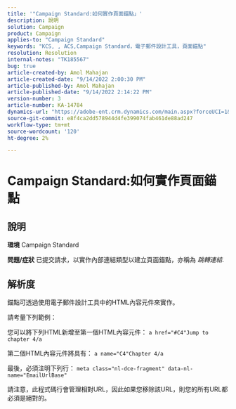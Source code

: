 ```yaml
---
title: '"Campaign Standard:如何實作頁面錨點」'
description: 說明
solution: Campaign
product: Campaign
applies-to: "Campaign Standard"
keywords: "KCS, , ACS,Campaign Standard，電子郵件設計工具，頁面錨點"
resolution: Resolution
internal-notes: "TK185567"
bug: true
article-created-by: Amol Mahajan
article-created-date: "9/14/2022 2:00:30 PM"
article-published-by: Amol Mahajan
article-published-date: "9/14/2022 2:14:22 PM"
version-number: 3
article-number: KA-14784
dynamics-url: "https://adobe-ent.crm.dynamics.com/main.aspx?forceUCI=1&pagetype=entityrecord&etn=knowledgearticle&id=5d323997-3534-ed11-9db1-00224808679b"
source-git-commit: e8f4ca2dd578944d4fe399074fab461de88ad247
workflow-type: tm+mt
source-wordcount: '120'
ht-degree: 2%

---
```


# Campaign Standard:如何實作頁面錨點

## 說明

<b>環境</b>
Campaign Standard


<b>問題/症狀</b>
已提交請求，以實作內部連結類型以建立頁面錨點，亦稱為 *跳轉連結*.


## 解析度


錨點可透過使用電子郵件設計工具中的HTML內容元件來實作。

請考量下列範例：

您可以將下列HTML新增至第一個HTML內容元件：
`a href="#C4"Jump to chapter 4/a`

第二個HTML內容元件將具有：
`a name="C4"Chapter 4/a`

最後，必須注明下列行：
`meta class="nl-dce-fragment" data-nl-name="EmailUrlBase"`

請注意，此程式碼行會管理相對URL，因此如果您移除該URL，則您的所有URL都必須是絕對的。
